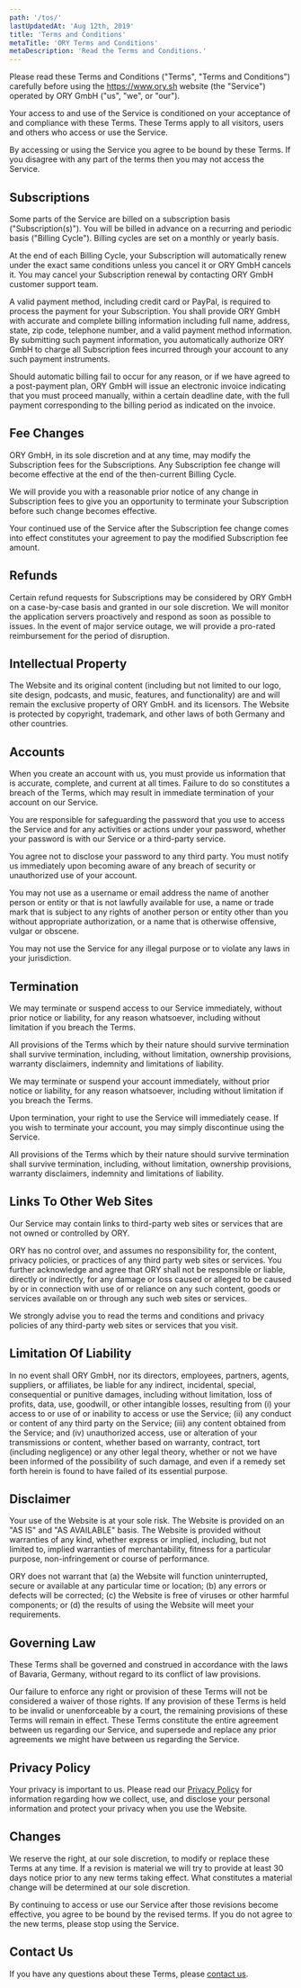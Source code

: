 ```yaml
---
path: '/tos/'
lastUpdatedAt: 'Aug 12th, 2019'
title: 'Terms and Conditions'
metaTitle: 'ORY Terms and Conditions'
metaDescription: 'Read the Terms and Conditions.'
---
```


Please read these Terms and Conditions ("Terms", "Terms and Conditions")
carefully before using the https://www.ory.sh website (the "Service") operated
by ORY GmbH ("us", "we", or "our").

Your access to and use of the Service is conditioned on your acceptance of and
compliance with these Terms. These Terms apply to all visitors, users and others
who access or use the Service.

By accessing or using the Service you agree to be bound by these Terms. If you
disagree with any part of the terms then you may not access the Service.

## Subscriptions

Some parts of the Service are billed on a subscription basis
("Subscription(s)"). You will be billed in advance on a recurring and periodic
basis ("Billing Cycle"). Billing cycles are set on a monthly or yearly basis.

At the end of each Billing Cycle, your Subscription will automatically renew
under the exact same conditions unless you cancel it or ORY GmbH cancels it. You
may cancel your Subscription renewal by contacting ORY GmbH customer support
team.

A valid payment method, including credit card or PayPal, is required to process
the payment for your Subscription. You shall provide ORY GmbH with accurate and
complete billing information including full name, address, state, zip code,
telephone number, and a valid payment method information. By submitting such
payment information, you automatically authorize ORY GmbH to charge all
Subscription fees incurred through your account to any such payment instruments.

Should automatic billing fail to occur for any reason, or if we have agreed to a
post-payment plan, ORY GmbH will issue an electronic invoice indicating that you
must proceed manually, within a certain deadline date, with the full payment
corresponding to the billing period as indicated on the invoice.

## Fee Changes

ORY GmbH, in its sole discretion and at any time, may modify the Subscription
fees for the Subscriptions. Any Subscription fee change will become effective at
the end of the then-current Billing Cycle.

We will provide you with a reasonable prior notice of any change in Subscription
fees to give you an opportunity to terminate your Subscription before such
change becomes effective.

Your continued use of the Service after the Subscription fee change comes into
effect constitutes your agreement to pay the modified Subscription fee amount.

## Refunds

Certain refund requests for Subscriptions may be considered by ORY GmbH on a
case-by-case basis and granted in our sole discretion. We will monitor the
application servers proactively and respond as soon as possible to issues. In
the event of major service outage, we will provide a pro-rated reimbursement for
the period of disruption.

## Intellectual Property

The Website and its original content (including but not limited to our logo,
site design, podcasts, and music, features, and functionality) are and will
remain the exclusive property of ORY GmbH. and its licensors. The Website is
protected by copyright, trademark, and other laws of both Germany and other
countries.

## Accounts

When you create an account with us, you must provide us information that is
accurate, complete, and current at all times. Failure to do so constitutes a
breach of the Terms, which may result in immediate termination of your account
on our Service.

You are responsible for safeguarding the password that you use to access the
Service and for any activities or actions under your password, whether your
password is with our Service or a third-party service.

You agree not to disclose your password to any third party. You must notify us
immediately upon becoming aware of any breach of security or unauthorized use of
your account.

You may not use as a username or email address the name of another person or
entity or that is not lawfully available for use, a name or trade mark that is
subject to any rights of another person or entity other than you without
appropriate authorization, or a name that is otherwise offensive, vulgar or
obscene.

You may not use the Service for any illegal purpose or to violate any laws in
your jurisdiction.

## Termination

We may terminate or suspend access to our Service immediately, without prior
notice or liability, for any reason whatsoever, including without limitation if
you breach the Terms.

All provisions of the Terms which by their nature should survive termination
shall survive termination, including, without limitation, ownership provisions,
warranty disclaimers, indemnity and limitations of liability.

We may terminate or suspend your account immediately, without prior notice or
liability, for any reason whatsoever, including without limitation if you breach
the Terms.

Upon termination, your right to use the Service will immediately cease. If you
wish to terminate your account, you may simply discontinue using the Service.

All provisions of the Terms which by their nature should survive termination
shall survive termination, including, without limitation, ownership provisions,
warranty disclaimers, indemnity and limitations of liability.

## Links To Other Web Sites

Our Service may contain links to third-party web sites or services that are not
owned or controlled by ORY.

ORY has no control over, and assumes no responsibility for, the content, privacy
policies, or practices of any third party web sites or services. You further
acknowledge and agree that ORY shall not be responsible or liable, directly or
indirectly, for any damage or loss caused or alleged to be caused by or in
connection with use of or reliance on any such content, goods or services
available on or through any such web sites or services.

We strongly advise you to read the terms and conditions and privacy policies of
any third-party web sites or services that you visit.

## Limitation Of Liability

In no event shall ORY GmbH, nor its directors, employees, partners, agents,
suppliers, or affiliates, be liable for any indirect, incidental, special,
consequential or punitive damages, including without limitation, loss of
profits, data, use, goodwill, or other intangible losses, resulting from (i)
your access to or use of or inability to access or use the Service; (ii) any
conduct or content of any third party on the Service; (iii) any content obtained
from the Service; and (iv) unauthorized access, use or alteration of your
transmissions or content, whether based on warranty, contract, tort (including
negligence) or any other legal theory, whether or not we have been informed of
the possibility of such damage, and even if a remedy set forth herein is found
to have failed of its essential purpose.

## Disclaimer

Your use of the Website is at your sole risk. The Website is provided on an "AS
IS" and "AS AVAILABLE" basis. The Website is provided without warranties of any
kind, whether express or implied, including, but not limited to, implied
warranties of merchantability, fitness for a particular purpose,
non-infringement or course of performance.

ORY does not warrant that (a) the Website will function uninterrupted, secure or
available at any particular time or location; (b) any errors or defects will be
corrected; (c) the Website is free of viruses or other harmful components; or
(d) the results of using the Website will meet your requirements.

## Governing Law

These Terms shall be governed and construed in accordance with the laws of
Bavaria, Germany, without regard to its conflict of law provisions.

Our failure to enforce any right or provision of these Terms will not be
considered a waiver of those rights. If any provision of these Terms is held to
be invalid or unenforceable by a court, the remaining provisions of these Terms
will remain in effect. These Terms constitute the entire agreement between us
regarding our Service, and supersede and replace any prior agreements we might
have between us regarding the Service.

## Privacy Policy

Your privacy is important to us. Please read our [Privacy Policy](/privacy) for
information regarding how we collect, use, and disclose your personal
information and protect your privacy when you use the Website.

## Changes

We reserve the right, at our sole discretion, to modify or replace these Terms
at any time. If a revision is material we will try to provide at least 30 days
notice prior to any new terms taking effect. What constitutes a material change
will be determined at our sole discretion.

By continuing to access or use our Service after those revisions become
effective, you agree to be bound by the revised terms. If you do not agree to
the new terms, please stop using the Service.

## Contact Us

If you have any questions about these Terms, please
[contact us](mailto:hi@ory.sh).
